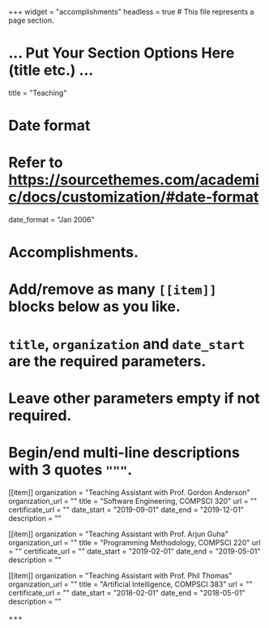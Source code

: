 +++
widget = "accomplishments"
headless = true  # This file represents a page section.

# ... Put Your Section Options Here (title etc.) ...
title = "Teaching"

# Date format
#   Refer to https://sourcethemes.com/academic/docs/customization/#date-format
date_format = "Jan 2006"

# Accomplishments.
#   Add/remove as many `[[item]]` blocks below as you like.
#   `title`, `organization` and `date_start` are the required parameters.
#   Leave other parameters empty if not required.
#   Begin/end multi-line descriptions with 3 quotes `"""`.

[[item]]
  organization = "Teaching Assistant with Prof. Gordon Anderson"
  organization_url = ""
  title = "Software Engineering, COMPSCI 320"
  url = ""
  certificate_url = ""
  date_start = "2019-09-01"
  date_end = "2019-12-01"
  description = ""

[[item]]
  organization = "Teaching Assistant with Prof. Arjun Guha"
  organization_url = ""
  title = "Programming Methodology, COMPSCI 220"
  url = ""
  certificate_url = ""
  date_start = "2019-02-01"
  date_end = "2019-05-01"
  description = ""

[[item]]
  organization = "Teaching Assistant with Prof. Phil Thomas"
  organization_url = ""
  title = "Artificial Intelligence, COMPSCI 383"
  url = ""
  certificate_url = ""
  date_start = "2018-02-01"
  date_end = "2018-05-01"
  description = ""

+++